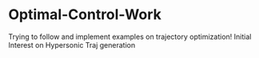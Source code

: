 # Optimal-Control-Work
Trying to follow and implement examples on trajectory optimization! Initial Interest on Hypersonic Traj generation

